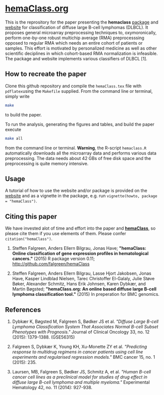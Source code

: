 # [hemaClass.org](http://hemaclass.org)
This is the reprository for the paper presenting the **hemaclass** [package](https://github.com/oncoclass/hemaclass) and [website](http://hemaclass.org)  for classification of diffuse large B-cell lymphomas (DLBCL).
It proposes general microarray preprocessing techniques to, oxymoronically, perform one-by-one robust multichip average (RMA) preprocesssing opposed to regular RMA which needs an entire cohort of patients or samples.
This effort is motivated by personalized medicine as well as other scientific deciplines in which cohort-based RMA normalization is infeasible.
The package and website implements various classifiers of DLBCL [1].


## How to recreate the paper
Clone this github repository and compile the `hemaClass.tex` file with `pdflatex`using the `Makefile` supplied. From the command line or terminal, simply write 
```sh
make
```
to build the paper.

To run the analysis, generating the figures and tables, and build the paper execute
```sh
make all
```
from the command line or terminal. **Warning**, the R-script `hemaclass.R` automatically downloads all the microarray data and performs various data preprocessing. The data needs about 42 GBs of free disk space and the preprocessing is quite memory intensive.


## Usage
A tutorial of how to use the website and/or package is provided on the [website](http://hemaclass.org) and as a vignette in the package, e.g. run `vignette(howto, package = "hemaClass")`.


## Citing this paper
We have invested alot of time and effort into the paper and [**hemaClass**](https://github.com/oncoclass/hemaclass), so please cite them if you use elements of them. Please confer `citation("hemaClass")`.

1. Steffen Falgreen, Anders Ellern Bilgrau, Jonas Have; **"hemaClass: Online classification of gene expression profiles in hematological cancers."** (2015) R package version 0.11; http://github.com/falgreen/hemaClass

2. Steffen Falgreen, Anders Ellern Bilgrau, Lasse Hjort Jakobsen, Jonas Have, Kasper Lindblad Nielsen, Tarec Christoffer El-Galaly, Julie Støve Bøker, Alexander Schmitz, Hans Erik Johnsen, Karen Dybkær, and Martin Bøgsted; **"hemaClass.org: An online based diffuse large B-cell lymphoma classification tool."** (2015) In preperation for BMC genomics.



## References

1. Dybkær K, Bøgsted M, Falgreen S, Bødker JS et al. *"Diffuse Large B-cell Lymphoma Classification System That Associates  Normal B-cell Subset Phenotypes with Prognosis."* Journal of Clinical Oncology 33, no. 12 (2015): 1379-1388. (GSE56315)
       
2. Falgreen S, Dybkær K, Young KH, Xu-Monette ZY et al. *"Predicting response to multidrug regimens in cancer patients using cell line experiments and regularised regression models."* BMC cancer 15, no. 1 (2015): 235.

3. Laursen, MB, Falgreen S, Bødker JS, Schmitz A, et al. *"Human B-cell cancer cell lines as a preclinical model for studies of drug effect in diffuse large B-cell lymphoma and multiple myeloma."* Experimental Hematology 42, no. 11 (2014): 927-938.
